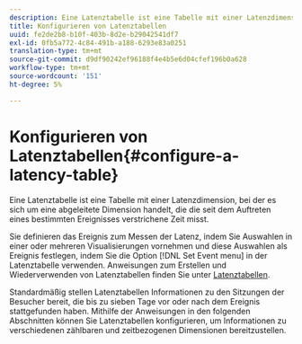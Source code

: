 ```yaml
---
description: Eine Latenztabelle ist eine Tabelle mit einer Latenzdimension, bei der es sich um eine abgeleitete Dimension handelt, die die seit dem Auftreten eines bestimmten Ereignisses verstrichene Zeit misst.
title: Konfigurieren von Latenztabellen
uuid: fe2de2b8-b10f-403b-8d2e-b29042541df7
exl-id: 0fb5a772-4c84-491b-a188-6293e83a0251
translation-type: tm+mt
source-git-commit: d9df90242ef96188f4e4b5e6d04cfef196b0a628
workflow-type: tm+mt
source-wordcount: '151'
ht-degree: 5%

---
```


# Konfigurieren von Latenztabellen{#configure-a-latency-table}

Eine Latenztabelle ist eine Tabelle mit einer Latenzdimension, bei der es sich um eine abgeleitete Dimension handelt, die die seit dem Auftreten eines bestimmten Ereignisses verstrichene Zeit misst.

Sie definieren das Ereignis zum Messen der Latenz, indem Sie Auswahlen in einer oder mehreren Visualisierungen vornehmen und diese Auswahlen als Ereignis festlegen, indem Sie die Option [!DNL Set Event menu] in der Latenztabelle verwenden. Anweisungen zum Erstellen und Wiederverwenden von Latenztabellen finden Sie unter [Latenztabellen](../../../../home/c-get-started/c-analysis-vis/c-lat-tbls.md#concept-7c7339e257ff4727afdda8e692bbba44).

Standardmäßig stellen Latenztabellen Informationen zu den Sitzungen der Besucher bereit, die bis zu sieben Tage vor oder nach dem Ereignis stattgefunden haben. Mithilfe der Anweisungen in den folgenden Abschnitten können Sie Latenztabellen konfigurieren, um Informationen zu verschiedenen zählbaren und zeitbezogenen Dimensionen bereitzustellen.
